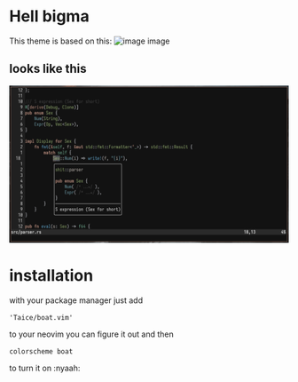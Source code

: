 # Hell bigma
This theme is based on this:
![image](https://w.wallhaven.cc/full/rq/wallhaven-rq75r7.jpg)
image

## looks like this
![image](boat.png)

# installation
with your package manager just add
```
'Taice/boat.vim'
```
to your neovim you can figure it out
and then

```
colorscheme boat
```

to turn it on :nyaah:
